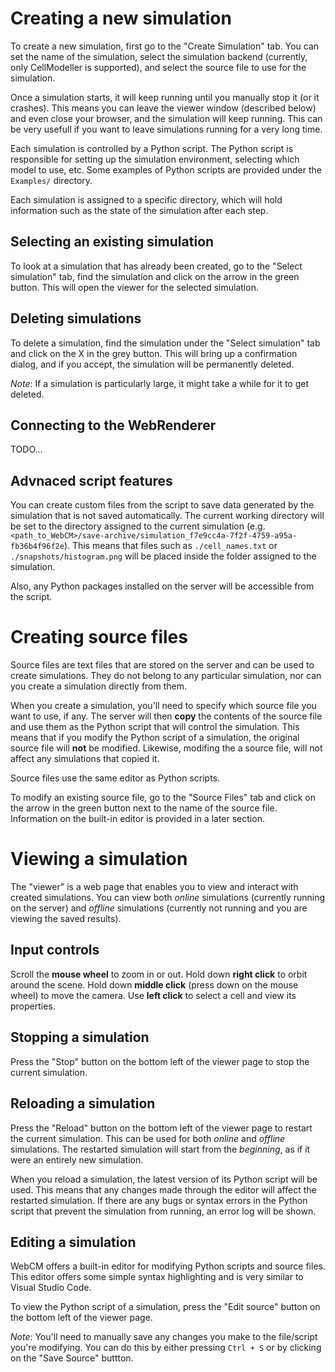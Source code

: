# Creating a new simulation
To create a new simulation, first go to the "Create Simulation" tab. You can set the name of the simulation, select the simulation backend (currently, only CellModeller is supported), and select the source file to use for the simulation.

Once a simulation starts, it will keep running until you manually stop it (or it crashes). This means you can leave the viewer window (described below) and even close your browser, and the simulation will keep running. This can be very usefull if you want to leave simulations running for a very long time.

Each simulation is controlled by a Python script. The Python script is responsible for setting up the simulation environment, selecting which model to use, etc. Some examples of Python scripts are provided under the `Examples/` directory.

Each simulation is assigned to a specific directory, which will hold information such as the state of the simulation after each step. 

## Selecting an existing simulation
To look at a simulation that has already been created, go to the "Select simulation" tab, find the simulation and click on the arrow in the green button. This will open the viewer for the selected simulation.

## Deleting simulations
To delete a simulation, find the simulation under the "Select simulation" tab and click on the X in the grey button. This will bring up a confirmation dialog, and if you accept, the simulation will be permanently deleted.

*Note*: If a simulation is particularly large, it might take a while for it to get deleted.

## Connecting to the WebRenderer
TODO...

## Advnaced script features
You can create custom files from the script to save data generated by the simulation that is not saved automatically. The current working directory will be set to the directory assigned to the current simulation (e.g. `<path_to_WebCM>/save-archive/simulation_f7e9cc4a-7f2f-4759-a95a-fb36b4f96f2e`). This means that files such as `./cell_names.txt` or `./snapshots/histogram.png` will be placed inside the folder assigned to the simulation. 

Also, any Python packages installed on the server will be accessible from the script.

# Creating source files
Source files are text files that are stored on the server and can be used to create simulations. They do not belong to any particular simulation, nor can you create a simulation directly from them.

When you create a simulation, you'll need to specify which source file you want to use, if any. The server will then **copy** the contents of the source file and use them as the Python script that will control the simulation. This means that if you modify the Python script of a simulation, the original source file will **not** be modified. Likewise, modifing the a source file, will not affect any simulations that copied it.

Source files use the same editor as Python scripts. 

To modify an existing source file, go to the "Source Files" tab and click on the arrow in the green button next to the name of the source file. Information on the built-in editor is provided in a later section.

# Viewing a simulation
The "viewer" is a web page that enables you to view and interact with created simulations. You can view both *online* simulations (currently running on the server) and *offline* simulations (currently not running and you are viewing the saved results).

## Input controls
Scroll the **mouse wheel** to zoom in or out.
Hold down **right click** to orbit around the scene.
Hold down **middle click** (press down on the mouse wheel) to move the camera.
Use **left click** to select a cell and view its properties.

## Stopping a simulation
Press the "Stop" button on the bottom left of the viewer page to stop the current simulation.

## Reloading a simulation
Press the "Reload" button on the bottom left of the viewer page to restart the current simulation. This can be used for both *online* and *offline* simulations. The restarted simulation will start from the *beginning*, as if it were an entirely new simulation.

When you reload a simulation, the latest version of its Python script will be used. This means that any changes made through the editor will affect the restarted simulation. If there are any bugs or syntax errors in the Python script that prevent the simulation from running, an error log will be shown.

## Editing a simulation
WebCM offers a built-in editor for modifying Python scripts and source files. This editor offers some simple syntax highlighting and is very similar to Visual Studio Code.

To view the Python script of a simulation, press the "Edit source" button  on the bottom left of the viewer page.

*Note*: You'll need to manually save any changes you make to the file/script you're modifying. You can do this by either pressing `Ctrl + S` or by clicking on the "Save Source" buttton.


